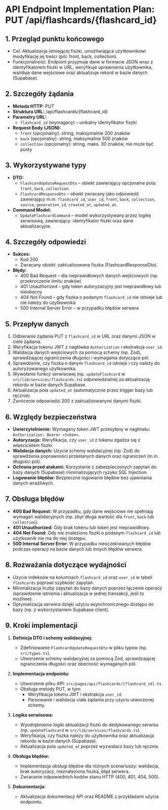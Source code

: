 # API Endpoint Implementation Plan: PUT /api/flashcards/{flashcard_id}

## 1. Przegląd punktu końcowego
- Cel: Aktualizacja istniejącej fiszki, umożliwiająca użytkownikowi modyfikację jej treści (pól: front, back, collection).
- Funkcjonalność: Endpoint przyjmuje dane w formacie JSON wraz z identyfikatorem fiszki w URL, weryfikuje uprawnienia użytkownika, waliduje dane wejściowe oraz aktualizuje rekord w bazie danych (Supabase). 

## 2. Szczegóły żądania
- **Metoda HTTP:** PUT
- **Struktura URL:** /api/flashcards/{flashcard_id}
- **Parametry URL:**
  - `flashcard_id` (wymagany) – unikalny identyfikator fiszki
- **Request Body (JSON):**
  - `front` (opcjonalny): string, maksymalnie 200 znaków
  - `back` (opcjonalny): string, maksymalnie 500 znaków
  - `collection` (opcjonalny): string, maks. 30 znaków, nie może być pusty

## 3. Wykorzystywane typy
- **DTO:**
  - `FlashcardUpdateRequestDto` – obiekt zawierający opcjonalne pola: `front`, `back`, `collection`.
  - `FlashcardResponseDto` – obiekt zwracany jako odpowiedź zawierający m.in. `flashcard_id`, `user_id`, `front`, `back`, `collection`, `source`, `generation_id`, `created_at`, `updated_at`.
- **Command Model:** 
  - `UpdateFlashcardCommand` – model wykorzystywany przez logikę serwisową, zawierający: identyfikator fiszki oraz dane aktualizacyjne.

## 4. Szczegóły odpowiedzi
- **Sukces:**
  - Kod 200
  - Zwracany obiekt: zaktualizowana fiszka (FlashcardResponseDto).
- **Błędy:**
  - 400 Bad Request – dla nieprawidłowych danych wejściowych (np. przekroczenie limitu znaków)
  - 401 Unauthorized – gdy token autoryzacyjny jest nieprawidłowy lub nieobecny
  - 404 Not Found – gdy fiszka o podanym `flashcard_id` nie istnieje lub nie należy do użytkownika
  - 500 Internal Server Error – w przypadku błędów serwera

## 5. Przepływ danych
1. Odbieranie żądania PUT z `flashcard_id` w URL oraz danymi JSON w ciele żądania.
2. Weryfikacja tokenu JWT z nagłówka `Authorization` i ekstrakcja `user_id`.
3. Walidacja danych wejściowych za pomocą schemy (np. Zod), sprawdzającej ograniczenia długości i wymagania dotyczące pól.
4. Sprawdzenie, czy fiszka o danym `flashcard_id` istnieje i czy należy do autoryzowanego użytkownika.
5. Wywołanie funkcji serwisowej (np. `updateFlashcard` w `src/lib/services/flashcards.ts`) odpowiedzialnej za aktualizację rekordu w bazie danych Supabase.
6. Aktualizacja pola `updated_at` (automatycznie przez trigger bazy lub ręcznie).
7. Zwrócenie odpowiedzi 200 z zaktualizowanymi danymi fiszki.

## 6. Względy bezpieczeństwa
- **Uwierzytelnienie:** Wymagany token JWT przesyłany w nagłówku `Authorization: Bearer <token>`.
- **Autoryzacja:** Weryfikacja, czy `user_id` z tokenu zgadza się z właścicielem fiszki.
- **Walidacja danych:** Użycie schemy walidacyjnej (np. Zod) do sprawdzenia poprawności przesłanych danych oraz ograniczeń (m.in. długości pól).
- **Ochrona przed atakami:** Korzystanie z zabezpieczonych zapytań do bazy danych (Supabase) minimalizujących ryzyko SQL Injection.
- **Logowanie błędów:** Bezpieczne logowanie błędów bez ujawniania danych wrażliwych.

## 7. Obsługa błędów
- **400 Bad Request:** W przypadku, gdy dane wejściowe nie spełniają wymagań walidacyjnych (np. zbyt długa wartość dla `front`, `back` lub `collection`).
- **401 Unauthorized:** Gdy brak tokenu lub token jest nieprawidłowy.
- **404 Not Found:** Gdy nie znaleziono fiszki o podanym `flashcard_id` lub użytkownik nie ma do niej dostępu.
- **500 Internal Server Error:** W przypadku nieoczekiwanych błędów podczas operacji na bazie danych lub innych błędów serwera.

## 8. Rozważania dotyczące wydajności
- Użycie indeksów na kolumnach `flashcard_id` oraz `user_id` w tabeli `flashcards` poprawi szybkość zapytań.
- Minimalizacja liczby zapytań do bazy danych poprzez łączenie operacji (sprawdzenie istnienia i aktualizacja w jednej transakcji, jeśli to możliwe).
- Optymalizacja serwera dzięki użyciu asynchronicznego dostępu do bazy (np. z wykorzystaniem Supabase client).

## 9. Kroki implementacji
1. **Definicja DTO i schemy walidacyjnej:**
   - Zdefiniowanie `FlashcardUpdateRequestDto` w pliku typów (np. `src/types.ts`).
   - Utworzenie schemy walidacyjnej za pomocą Zod, sprawdzającej ograniczenia długości oraz obecność wymaganych pól.

2. **Implementacja endpointu:**
   - Utworzenie pliku API: `src/pages/api/flashcards/[flashcard_id].ts`.
   - Obsługa metody PUT, w tym:
     - Weryfikacja tokenu JWT i ekstrakcja `user_id`.
     - Parsowanie i walidacja ciała żądania przy użyciu utworzonej schemy.

3. **Logika serwisowa:**
   - Wyodrębnienie logiki aktualizacji fiszki do dedykowanego serwisu (np. `updateFlashcard` w `src/lib/services/flashcards.ts`).
   - Weryfikacja, czy fiszka należy do użytkownika oraz aktualizacja rekordu w bazie danych (Supabase).
   - Aktualizacja pola `updated_at` poprzez wyzwalacz bazy lub ręcznie.

4. **Obsługa błędów:**
   - Implementacja obsługi błędów dla różnych scenariuszy: walidacja, brak autoryzacji, nieznaleziona fiszka, błąd serwera.
   - Zwracanie odpowiednich kodów stanu HTTP (400, 401, 404, 500).

5. **Dokumentacja:**
   - Aktualizacja dokumentacji API oraz README z przykładami użycia endpointu.
